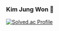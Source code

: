 ### Kim Jung Won 👋

[![Solved.ac
Profile](http://mazassumnida.wtf/api/v2/generate_badge?boj={rlawnddnjs12})](https://solved.ac/{rlawnddnjs12})
<!--
**jw0293/jw0293** is a ✨ _special_ ✨ repository because its `README.md` (this file) appears on your GitHub profile.

Here are some ideas to get you started:

- 🔭 I’m currently working on ...
- 🌱 I’m currently learning ...
- 👯 I’m looking to collaborate on ...
- 🤔 I’m looking for help with ...
- 💬 Ask me about ...
- 📫 How to reach me: ...
- 😄 Pronouns: ...
- ⚡ Fun fact: ...
-->
